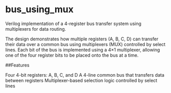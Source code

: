 # bus_using_mux
Verilog implementation of a 4-register bus transfer system using multiplexers for data routing.

The design demonstrates how multiple registers (A, B, C, D) can transfer their data over a common bus using multiplexers (MUX) controlled by select lines.
Each bit of the bus is implemented using a 4×1 multiplexer, allowing one of the four register bits to be placed onto the bus at a time.

##Features

Four 4-bit registers: A, B, C, and D
A 4-line common bus that transfers data between registers
Multiplexer-based selection logic controlled by select lines
